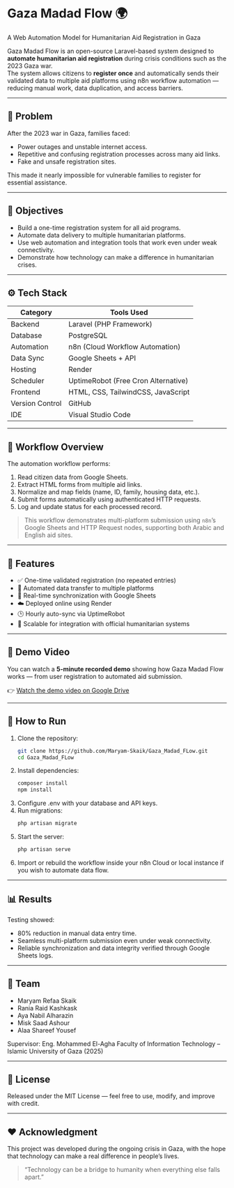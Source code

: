 # Gaza Madad Flow 🌍

A Web Automation Model for Humanitarian Aid Registration in Gaza

Gaza Madad Flow is an open-source Laravel-based system designed to **automate humanitarian aid registration** during crisis conditions such as the 2023 Gaza war.  
The system allows citizens to **register once** and automatically sends their validated data to multiple aid platforms using n8n workflow automation — reducing manual work, data duplication, and access barriers.

---

## 🚨 Problem

After the 2023 war in Gaza, families faced:
- Power outages and unstable internet access.
- Repetitive and confusing registration processes across many aid links.
- Fake and unsafe registration sites.

This made it nearly impossible for vulnerable families to register for essential assistance.

---

## 🎯 Objectives

- Build a one-time registration system for all aid programs.
- Automate data delivery to multiple humanitarian platforms.
- Use web automation and integration tools that work even under weak connectivity.
- Demonstrate how technology can make a difference in humanitarian crises.

---

## ⚙️ Tech Stack

| Category | Tools Used |
|-----------|------------|
| Backend | Laravel (PHP Framework) |
| Database | PostgreSQL |
| Automation | n8n (Cloud Workflow Automation) |
| Data Sync | Google Sheets + API |
| Hosting | Render |
| Scheduler | UptimeRobot (Free Cron Alternative) |
| Frontend | HTML, CSS, TailwindCSS, JavaScript |
| Version Control | GitHub |
| IDE | Visual Studio Code |

---

## 🧩 Workflow Overview

The automation workflow performs:

1. Read citizen data from Google Sheets.
2. Extract HTML forms from multiple aid links.
3. Normalize and map fields (name, ID, family, housing data, etc.).
4. Submit forms automatically using authenticated HTTP requests.
5. Log and update status for each processed record.

> This workflow demonstrates multi-platform submission using `n8n`’s Google Sheets and HTTP Request nodes, supporting both Arabic and English aid sites.

---

## 🧪 Features

- ✅ One-time validated registration (no repeated entries)
- 🔄 Automated data transfer to multiple platforms
- 💾 Real-time synchronization with Google Sheets
- ☁️ Deployed online using Render
- 🕒 Hourly auto-sync via UptimeRobot
- 🧱 Scalable for integration with official humanitarian systems

---

## 🎥 Demo Video

You can watch a **5-minute recorded demo** showing how Gaza Madad Flow works — from user registration to automated aid submission.

👉 [Watch the demo video on Google Drive](https://drive.google.com/file/d/1ZreM2pKKVkd-3sbBusxV4m_aCDzeRyRs/view)

---

## 🚀 How to Run

1. Clone the repository:
   ```bash
   git clone https://github.com/Maryam-Skaik/Gaza_Madad_FLow.git
   cd Gaza_Madad_FLow
2. Install dependencies:
    ```bash
    composer install
    npm install
3. Configure .env with your database and API keys.
4. Run migrations:
    ```bash
    php artisan migrate
5. Start the server:
    ```bash
    php artisan serve
6. Import or rebuild the workflow inside your n8n Cloud or local instance if you wish to automate data flow.

---

## 📊 Results

Testing showed:

- 80% reduction in manual data entry time.
- Seamless multi-platform submission even under weak connectivity.
- Reliable synchronization and data integrity verified through Google Sheets logs.

---

## 🤝 Team

- Maryam Refaa Skaik
- Rania Raid Kashkask
- Aya Nabil Alharazin
- Misk Saad Ashour
- Alaa Shareef Yousef

Supervisor: Eng. Mohammed El-Agha
Faculty of Information Technology – Islamic University of Gaza (2025)

---

## 📜 License

Released under the MIT License — feel free to use, modify, and improve with credit.

---

## ❤️ Acknowledgment

This project was developed during the ongoing crisis in Gaza, with the hope that technology can make a real difference in people’s lives.

> “Technology can be a bridge to humanity when everything else falls apart.”
